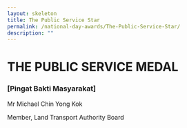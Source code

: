 ```yaml
---
layout: skeleton
title: The Public Service Star
permalink: /national-day-awards/The-Public-Service-Star/
description: ""
---
```

<style type="text/css">
  .cont {
    min-height: 100vh;
  }
</style>
<div class="container-fluid py-5 my-5 text-center cont">
  <h1>THE PUBLIC SERVICE MEDAL</h1>
  <h3>[Pingat Bakti Masyarakat]</h3>
  <div class="row py-5">
    <div class="col-sm-4 mb-3 mx-auto">
      <p class="font-weight-bold mb-2 h4">Mr Michael Chin Yong Kok</p>
      <p class="mb-2">Member, Land Transport Authority Board</p>
    </div>
  </div>
</div>